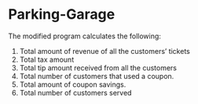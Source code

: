 # Parking-Garage
The modified program calculates the following:
1)	Total amount of revenue of all the customers’ tickets
2)	Total tax amount 
3)	Total tip amount received from all the customers
4)	Total number of customers that used a coupon. 
5)	Total amount of coupon savings.
6)	Total number of customers served
